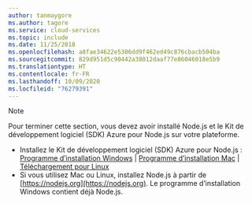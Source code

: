 ```yaml
---
author: tanmaygore
ms.author: tagore
ms.service: cloud-services
ms.topic: include
ms.date: 11/25/2018
ms.openlocfilehash: a8fae34622e5306dd9f462ed49c876cbacb504ba
ms.sourcegitcommit: 829d951d5c90442a38012daaf77e86046018e5b9
ms.translationtype: HT
ms.contentlocale: fr-FR
ms.lasthandoff: 10/09/2020
ms.locfileid: "76279391"
---
```

> [!NOTE]
> Pour terminer cette section, vous devez avoir installé Node.js et le Kit de développement logiciel (SDK) Azure pour Node.js sur votre plateforme.
> 
> * Installez le Kit de développement logiciel (SDK) Azure pour Node.js : [Programme d’installation Windows](https://go.microsoft.com/fwlink/?LinkId=254279) | [Programme d’installation Mac](https://go.microsoft.com/fwlink/?LinkId=253471) | [Téléchargement pour Linux](https://go.microsoft.com/fwlink/?LinkId=253472)
> * Si vous utilisez Mac ou Linux, installez Node.js à partir de [https://nodejs.org](https://nodejs.org). Le programme d’installation Windows contient déjà Node.js.
> 
> 
